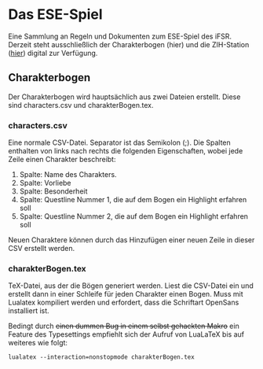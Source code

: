 # Das ESE-Spiel

Eine Sammlung an Regeln und Dokumenten zum ESE-Spiel des iFSR.
Derzeit steht ausschließlich der Charakterbogen (hier) und die ZIH-Station
([hier](https://github.com/Feliix42/zihsim)) digital zur Verfügung.

## Charakterbogen
Der Charakterbogen wird hauptsächlich aus zwei Dateien erstellt. Diese sind characters.csv und charakterBogen.tex.

### characters.csv
Eine normale CSV-Datei. Separator ist das Semikolon (;). Die Spalten enthalten von links nach rechts die folgenden Eigenschaften, wobei jede Zeile einen Charakter beschreibt:
1. Spalte: Name des Charakters.
2. Spalte: Vorliebe
3. Spalte: Besonderheit
4. Spalte: Questline Nummer 1, die auf dem Bogen ein Highlight erfahren soll
5. Spalte: Questline Nummer 2, die auf dem Bogen ein Highlight erfahren soll

Neuen Charaktere können durch das Hinzufügen einer neuen Zeile in dieser CSV erstellt werden.

### charakterBogen.tex
TeX-Datei, aus der die Bögen generiert werden. Liest die CSV-Datei ein und erstellt dann in einer Schleife für jeden Charakter einen Bogen. Muss mit Lualatex kompiliert werden und erfordert, dass die Schriftart OpenSans installiert ist.

Bedingt durch <s>einen dummen Bug in einem selbst gehackten Makro</s> ein Feature des Typesettings empfiehlt sich der Aufruf von LuaLaTeX bis auf weiteres wie folgt:
```
lualatex --interaction=nonstopmode charakterBogen.tex
```
